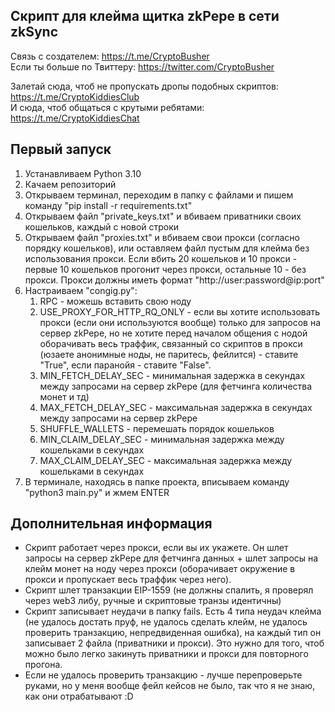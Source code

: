 ## Скрипт для клейма щитка zkPepe в сети zkSync

Связь с создателем: https://t.me/CryptoBusher <br>
Если ты больше по Твиттеру: https://twitter.com/CryptoBusher <br>

Залетай сюда, чтоб не пропускать дропы подобных скриптов: https://t.me/CryptoKiddiesClub <br>
И сюда, чтоб общаться с крутыми ребятами: https://t.me/CryptoKiddiesChat <br>

## Первый запуск
1. Устанавливаем Python 3.10
2. Качаем репозиторий
3. Открываем терминал, переходим в папку с файлами и пишем команду "pip install -r requirements.txt"
4. Открываем файл "private_keys.txt" и вбиваем приватники своих кошельков, каждый с новой строки
5. Открываем файл "proxies.txt" и вбиваем свои прокси (согласно порядку кошельков), или оставляем файл пустым для клейма без использования прокси. Если вбить 20 кошельков и 10 прокси - первые 10 кошельков прогонит через прокси, остальные 10 - без прокси. Прокси должны иметь формат "http://user:password@ip:port"
6. Настраиваем "congig.py":
   1. RPC - можешь вставить свою ноду
   2. USE_PROXY_FOR_HTTP_RQ_ONLY - если вы хотите использовать прокси (если они используются вообще) только для запросов на сервер zkPepe, но не хотите перед началом общения с нодой оборачивать весь траффик, связанный со скриптов в прокси (юзаете анонимные ноды, не паритесь, фейлится) - ставите "True", если паранойя - ставите "False".
   2. MIN_FETCH_DELAY_SEC - минимальная задержка в секундах между запросами на сервер zkPepe (для фетчинга количества монет и тд)
   3. MAX_FETCH_DELAY_SEC - максимальная задержка в секундах между запросами на сервер zkPepe
   4. SHUFFLE_WALLETS - перемешать порядок кошельков
   5. MIN_CLAIM_DELAY_SEC - минимальная задержка между кошельками в секундах
   6. MAX_CLAIM_DELAY_SEC - максимальная задержка между кошельками в секундах
7. В терминале, находясь в папке проекта, вписываем команду "python3 main.py" и жмем ENTER

## Дополнительная информация
- Скрипт работает через прокси, если вы их укажете. Он шлет запросы на сервер zkPepe для фетчинга данных + шлет запросы на клейм монет на ноду через прокси (оборачивает окружение в прокси и пропускает весь траффик через него).
- Скрипт шлет транзакции EIP-1559 (не должны спалить, я проверял через web3 либу, ручные и скриптовые транзы идентичны)
- Скрипт записывает неудачи в папку fails. Есть 4 типа неудач клейма (не удалось достать пруф, не удалось сделать клейм, не удалось проверить транзакцию, непредвиденная ошибка), на каждый тип он записывает 2 файла (приватники и прокси). Это нужно для того, чтоб можно было легко закинуть приватники и прокси для повторного прогона.
- Если не удалось проверить транзакцию - лучше перепроверьте руками, но у меня вообще фейл кейсов не было, так что я не знаю, как они отрабатывают :D
